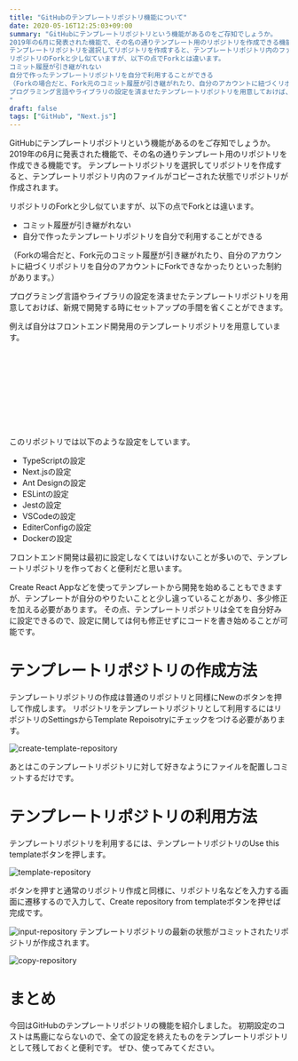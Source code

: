 ```yaml
---
title: "GitHubのテンプレートリポジトリ機能について"
date: 2020-05-16T12:25:03+09:00
summary: "GitHubにテンプレートリポジトリという機能があるのをご存知でしょうか。
2019年の6月に発表された機能で、その名の通りテンプレート用のリポジトリを作成できる機能です。
テンプレートリポジトリを選択してリポジトリを作成すると、テンプレートリポジトリ内のファイルがコピーされた状態でリポジトリが作成されます。
リポジトリのForkと少し似ていますが、以下の点でForkとは違います。
コミット履歴が引き継がれない
自分で作ったテンプレートリポジトリを自分で利用することができる
（Forkの場合だと、Fork元のコミット履歴が引き継がれたり、自分のアカウントに紐づくリポジトリを自分のアカウントにForkできなかったりといった制約があります。）
プログラミング言語やライブラリの設定を済ませたテンプレートリポジトリを用意しておけば、新規で開発する時にセットアップの手間を省くことができます。
"
draft: false
tags: ["GitHub", "Next.js"]
---
```


GitHubにテンプレートリポジトリという機能があるのをご存知でしょうか。
2019年の6月に発表された機能で、その名の通りテンプレート用のリポジトリを作成できる機能です。
テンプレートリポジトリを選択してリポジトリを作成すると、テンプレートリポジトリ内のファイルがコピーされた状態でリポジトリが作成されます。

リポジトリのForkと少し似ていますが、以下の点でForkとは違います。

- コミット履歴が引き継がれない
- 自分で作ったテンプレートリポジトリを自分で利用することができる

（Forkの場合だと、Fork元のコミット履歴が引き継がれたり、自分のアカウントに紐づくリポジトリを自分のアカウントにForkできなかったりといった制約があります。）

プログラミング言語やライブラリの設定を済ませたテンプレートリポジトリを用意しておけば、新規で開発する時にセットアップの手間を省くことができます。

例えば自分はフロントエンド開発用のテンプレートリポジトリを用意しています。
<div class="iframely-embed"><div class="iframely-responsive" style="height: 140px; padding-bottom: 0;"><a href="https://github.com/hikaru7719/nextjs-template" data-iframely-url="//cdn.iframe.ly/api/iframe?url=https%3A%2F%2Fgithub.com%2Fhikaru7719%2Fnextjs-template&amp;key=f4138e99a45b7791c13d064a4bd791ea"></a></div></div><script async src="//cdn.iframe.ly/embed.js" charset="utf-8"></script>

このリポジトリでは以下のような設定をしています。

- TypeScriptの設定
- Next.jsの設定
- Ant Designの設定
- ESLintの設定
- Jestの設定
- VSCodeの設定
- EditerConfigの設定
- Dockerの設定

フロントエンド開発は最初に設定しなくてはいけないことが多いので、テンプレートリポジトリを作っておくと便利だと思います。

Create React Appなどを使ってテンプレートから開発を始めることもできますが、テンプレートが自分のやりたいことと少し違っていることがあり、多少修正を加える必要があります。
その点、テンプレートリポジトリは全てを自分好みに設定できるので、設定に関しては何も修正せずにコードを書き始めることが可能です。

# テンプレートリポジトリの作成方法

テンプレートリポジトリの作成は普通のリポジトリと同様にNewのボタンを押して作成します。
リポジトリをテンプレートリポジトリとして利用するにはリポジトリのSettingsからTemplate Repoisotryにチェックをつける必要があります。

![create-template-repository](../../create-template-repository.png)

あとはこのテンプレートリポジトリに対して好きなようにファイルを配置しコミットするだけです。

# テンプレートリポジトリの利用方法

テンプレートリポジトリを利用するには、テンプレートリポジトリのUse this templateボタンを押します。

![template-repository](../../template-repository.png)

ボタンを押すと通常のリポジトリ作成と同様に、リポジトリ名などを入力する画面に遷移するので入力して、Create repository from templateボタンを押せば完成です。

![input-repository](../../input-repository.png)
テンプレートリポジトリの最新の状態がコミットされたリポジトリが作成されます。

![copy-repository](../../copy-repository.png)

# まとめ

今回はGitHubのテンプレートリポジトリの機能を紹介しました。
初期設定のコストは馬鹿にならないので、全ての設定を終えたものをテンプレートリポジトリとして残しておくと便利です。
ぜひ、使ってみてください。
